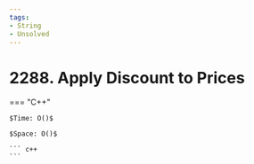 ```yaml
---
tags:
- String
- Unsolved
---
```



# 2288. Apply Discount to Prices

=== "C++"

    $Time: O()$

    $Space: O()$

    ``` c++
    ```